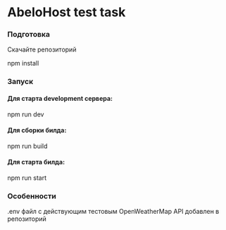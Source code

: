 # AbeloHost test task

### Подготовка

Скачайте репозиторий

npm install

### Запуск

#### Для старта development сервера:

npm run dev

#### Для сборки билда:

npm run build

#### Для старта билда:

npm run start

### Особенности

.env файл с действующим тестовым OpenWeatherMap API добавлен в репозиторий
